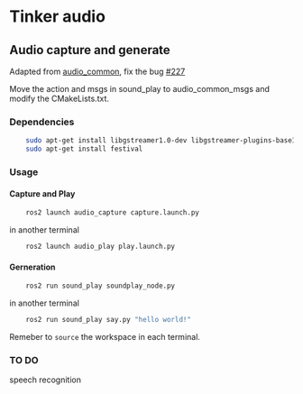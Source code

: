 # Tinker audio

## Audio capture and generate
Adapted from [audio_common](https://github.com/ros-drivers/audio_common), fix the bug [#227](https://github.com/ros-drivers/audio_common/issues/227)

Move the action and msgs in sound_play to audio_common_msgs and modify the CMakeLists.txt.

### Dependencies
```sh
    sudo apt-get install libgstreamer1.0-dev libgstreamer-plugins-base1.0-dev
    sudo apt-get install festival
```

### Usage

#### Capture and Play
```sh
    ros2 launch audio_capture capture.launch.py
```
in another terminal
```sh
    ros2 launch audio_play play.launch.py
```

#### Gerneration
```sh
    ros2 run sound_play soundplay_node.py
```
in another terminal
```sh
    ros2 run sound_play say.py "hello world!"
```
Remeber to ```source``` the workspace in each terminal.

### TO DO
speech recognition